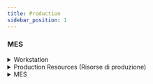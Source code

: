 ```yaml
---
title: Production
sidebar_position: 1
---
```


### MES

<details>
<summary> Workstation </summary>

**Workstation**

<iframe width="560" height="315" src="https://www.youtube.com/embed/PNwAf7e6C0c" title="YouTube video player" frameborder="0" allowfullscreen="true"></iframe>

</details>

<details>
<summary> Production Resources (Risorse di produzione) </summary>

**Introduction** (part 1/3)

<iframe width="560" height="315" src="https://www.youtube.com/embed/e_InRLJAn2k" title="YouTube video player" frameborder="0" allowfullscreen="true"></iframe>

**General Tab** (part 2/3)

<iframe width="560" height="315" src="https://www.youtube.com/embed/04QnqA4qQ3U" title="YouTube video player" frameborder="0" allowfullscreen="true"></iframe>

**Layout Tab** (part 3/3)

<iframe width="560" height="315" src="https://www.youtube.com/embed/evp7f-bLfaI" title="YouTube video player" frameborder="0" allowfullscreen="true"></iframe>

</details>

<details>
<summary> MES </summary>

**Main Form**

<iframe width="560" height="315" src="https://www.youtube.com/embed/1sumpmQg91k" title="YouTube video player" frameborder="0" allowfullscreen="true"></iframe>

**Production**

<iframe width="560" height="315" src="https://www.youtube.com/embed/S9lKjaOTnUg" title="YouTube video player" frameborder="0" allowfullscreen="true"></iframe>

**Quality**

<iframe width="560" height="315" src="https://www.youtube.com/embed/Wf0TBhuVixo" title="YouTube video player" frameborder="0" allowfullscreen="true"></iframe>

**Batches and Serial Number**

<iframe width="560" height="315" src="https://www.youtube.com/embed/phz4V2OO7HA" title="YouTube video player" frameborder="0" allowfullscreen="true"></iframe>

**Labels**

<iframe width="560" height="315" src="https://www.youtube.com/embed/qQqh-aKFzXE" title="YouTube video player" frameborder="0" allowfullscreen="true"></iframe>

**Materials**

<iframe width="560" height="315" src="https://www.youtube.com/embed/jT_F_xxEnJM" title="YouTube video player" frameborder="0" allowfullscreen="true"></iframe>

**Team**

<iframe width="560" height="315" src="https://www.youtube.com/embed/A6KlexovxNA" title="YouTube video player" frameborder="0" allowfullscreen="true"></iframe>

**Analysis**

<iframe width="560" height="315" src="https://www.youtube.com/embed/ZQwcG6PuBm8" title="YouTube video player" frameborder="0" allowfullscreen="true"></iframe>

**Documents and Operating Instructions - Notes - Previous Reports - ExtraData**

<iframe width="560" height="315" src="https://www.youtube.com/embed/V8pqfSrLTFs" title="YouTube video player" frameborder="0" allowfullscreen="true"></iframe>

</details>